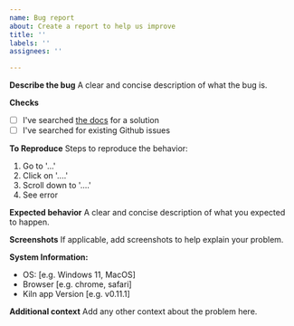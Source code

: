 ```yaml
---
name: Bug report
about: Create a report to help us improve
title: ''
labels: ''
assignees: ''

---
```


**Describe the bug**
A clear and concise description of what the bug is.

**Checks**

- [ ] I've searched [the docs](https://docs.getkiln.ai) for a solution
- [ ] I've searched for existing Github issues

**To Reproduce**
Steps to reproduce the behavior:
1. Go to '...'
2. Click on '....'
3. Scroll down to '....'
4. See error

**Expected behavior**
A clear and concise description of what you expected to happen.

**Screenshots**
If applicable, add screenshots to help explain your problem.

**System Information:**
 - OS: [e.g. Windows 11, MacOS]
 - Browser [e.g. chrome, safari]
 - Kiln app Version [e.g. v0.11.1]

**Additional context**
Add any other context about the problem here.
